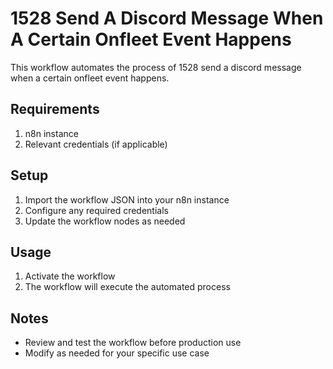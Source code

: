 # 1528 Send A Discord Message When A Certain Onfleet Event Happens

This workflow automates the process of 1528 send a discord message when a certain onfleet event happens.

## Requirements

1. n8n instance
2. Relevant credentials (if applicable)

## Setup

1. Import the workflow JSON into your n8n instance
2. Configure any required credentials
3. Update the workflow nodes as needed

## Usage

1. Activate the workflow
2. The workflow will execute the automated process

## Notes

- Review and test the workflow before production use
- Modify as needed for your specific use case
